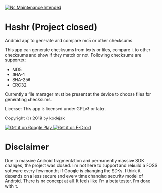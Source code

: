 [![No Maintenance Intended](http://unmaintained.tech/badge.svg)](http://unmaintained.tech/)
# Hashr (Project closed)
Android app to generate and compare md5 or other checksums.

This app can generate checksums from texts or files, compare it to other checksums and show if they match or not.
Following checksums are supportet:
* MD5
* SHA-1
* SHA-256
* CRC32

Currently a file manager must be present at the device to choose files for generating checksums.

License:
This app is licensed under GPLv3 or later.

Copyright (c) 2018 by kodejak



<a href="https://play.google.com/store/apps/details?id=de.kodejak.hashr">
  <img alt="Get it on Google Play"
       src="https://developer.android.com/images/brand/en_generic_rgb_wo_60.png" />
</a>
<a href="https://f-droid.org/repository/browse/?fdid=de.kodejak.hashr&fdpage=20">
  <img alt="Get it on F-Droid"
       src="https://cloud.githubusercontent.com/assets/12447257/8024903/ce8dca32-0d44-11e5-95b0-e97d1d027351.png" />
</a>

# Disclaimer
Due to massive Android fragmentation and permanently massive SDK changes, the project was closed. I'm not here to support and rebuild a FOSS software every few months if Google is changing the SDKs. I think it depends on a less secure and every time changing security model of Android. There is no concept at all. It feels like I'm a beta tester. I'm done with it. 
